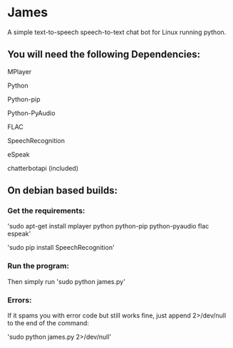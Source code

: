 # James
A simple text-to-speech speech-to-text chat bot for Linux running python.

## You will need the following Dependencies:

MPlayer

Python

Python-pip

Python-PyAudio

FLAC

SpeechRecognition

eSpeak

chatterbotapi (included)


## On debian based builds:

### Get the requirements:
'sudo apt-get install mplayer python python-pip python-pyaudio flac espeak'

'sudo pip install SpeechRecognition'

### Run the program:
Then simply run 'sudo python james.py'

### Errors:
If it spams you with error code but still works fine, just append 2>/dev/null to the end of the command:

'sudo python james.py 2>/dev/null'
